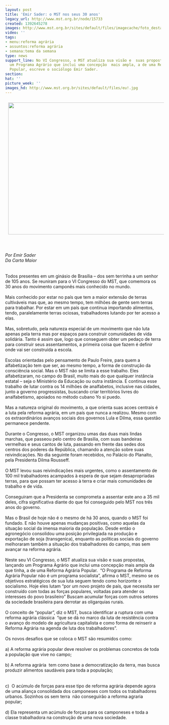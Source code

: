 ```yaml
---
layout: post
title: 'Emir Sader: o MST nos seus 30 anos'
legacy_url: http://www.mst.org.br/node/15733
created: 1392645278
images: http://www.mst.org.br/sites/default/files/imagecache/foto_destaque/eu!.jpg
video: ''
tags:
- menu:reforma agrária
- assuntos:reforma agrária
- semana:tema da semana
type: news
support_line: No VI Congresso, o MST atualiza sua visão e  suas propostas, lançando
  um Programa Agrário que inclui uma concepção  mais ampla, a de uma Reforma Agrária
  Popular, escreve o sociólogo Emir Sader.
section: 
hat: ''
picture_week: ''
images_hd: http://www.mst.org.br/sites/default/files/eu!.jpg
---
```

<p><img style="margin: 10px;" src="http://www.mst.org.br/sites/default/files/MST.jpg" alt="" height="427" width="640"></p><p><br><em><br>Por Emir Sader<br>Da Carta Maior</em><br><br><br>Todos presentes em um ginásio de Brasília – dos sem terrinha a um senhor de 105 anos. Se reuniram para o VI Congresso do MST, que comemora os 30 anos do movimento camponês mais conhecido no mundo.<br><br>Mais conhecido por estar no país que tem a maior extensão de terras cultiváveis mas que, ao mesmo tempo, tem milhões de gente sem terras para trabalhar. Por estar em um país que continua importando alimentos, tendo, paralelamente terras ociosas, trabalhadores lutando por ter acesso a elas.<br><br>Mas, sobretudo, pela natureza especial de um movimento que não luta apenas pela terra mas por espaços para construir comunidades de vida solidária. Tanto é assim que, logo que conseguem obter um pedaço de terra para construir seus assentamentos, a primeira coisa que fazem é definir onde vai ser construída a escola.<br><br>Escolas orientadas pelo pensamento de Paulo Freire, para quem a alfabetização tem que ser, ao mesmo tempo, a forma de construção da consciência social. Mas o MST não se limita a esse trabalho. Eles alfabetizaram, no campo do Brasil, muito mais do que qualquer instância estatal – seja o Ministério da Educação ou outra instância. E continua esse trabalho de lutar contra os 14 milhões de analfabetos, inclusive nas cidades, junto a governo progressistas, buscando criar territórios livres do analfabetismo, apoiados no método cubano Yo si puedo.<br><br>Mas a natureza original do movimento, a que orienta suas acoes centrais é a luta pela reforma agrária, em um país que nunca a realizou. Mesmo com os extraordinários avanços sociais dos governos Lula e Dilma, essa questão permanece pendente.<br><br>Durante o Congresso, o MST organizou umas das duas mais lindas marchas, que passeou pelo centro de Brasilia, com suas bandeiras vermelhas e seus cantos de luta, passando em frente das sedes dos centros dos poderes da República, chamando a atenção sobre suas reivindicações. No dia seguinte foram recebidos, no Palácio do Planalto, pela Presidenta Dilma Rousseff.<br><br>O MST levou suas reivindicações mais urgentes, como o assentamento de 100 mil trabalhadores acampados à espera de que sejam desapropriadas terras, para que possam ter acesso à terra e criar mais comunidades de trabalho e de vida.<br>&nbsp;<br>Conseguiram que a Presidenta se comprometa a assentar este ano a 35 mil deles, cifra significativa diante do que foi conseguido pelo MST nos três anos do governo.<br><br>Mas o Brasil de hoje não é o mesmo de há 30 anos, quando o MST foi fundado. E não houve apenas mudanças positivas, como aquelas da situação social da imensa maioria da população. Desde então o agronegócio consolidou uma posição privilegiada na produção e exportação de soja (transgenica), enquanto as políticas sociais do governo melhoraram também a situação dos trabalhadores do campo, mas sem avançar na reforma agrária.<br><br>Neste seu VI Congresso, o MST atualiza sua visão e suas propostas, lançando um Programa Agrário que inclui uma concepção mais ampla da que tinha, a de uma Reforma Agrária Popular.&nbsp; “O Programa de Reforma Agrária Popular não é um programa socialista”, afirma o MST, mesmo se os objetivos estratégicos de sua luta seguem tendo como horizonte o socialismo. Hoje eles lutam “por um novo projeto de país, que necessita ser construído com todas as forças populares, voltadas para atender os interesses do povo brasileiro” Buscam acumular forças com outros setores da sociedade brasileira para derrotar as oligarquias rurais.<br><br>O conceito de “popular”, diz o MST, busca identificar a ruptura com uma reforma agrária clássica&nbsp; “que se dá no marco da luta de resistência contra o avanço do modelo de agricultura capitalista e como forma de reinserir a Reforma Agrária na agenda de luta dos trabalhadores”.<br><br>Os novos desafios que se coloca o MST são resumidos como:<br><br>a) A reforma agrária popular deve resolver os problemas concretos de toda a população que vive no campo;<br><br>b) A reforma agrária&nbsp; tem como base a democratização da terra, mas busca produzir alimentos saudáveis para toda a população;<br><br><br>c)&nbsp; O acúmulo de forças para esse tipo de reforma agrária depende agora de uma aliança consolidada dos camponeses com todos os trabalhadores urbanos. Sozinhos os sem terra&nbsp; não conseguirão a reforma agraria popular;<br><br>d) Ela representa um acúmulo de forças para os camponeses e toda a classe trabalhadora na construção de uma nova sociedade.</p>

